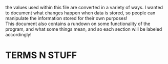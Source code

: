 the values used within this file are converted in a variety of ways. I wanted to document what changes happen when data is stored, so people can manipulate the information stored for their own purposes! <br>
This document also contains a rundown on some functionality of the program, and what some things mean, and so each section will be labeled accordingly!


# TERMS N STUFF 

